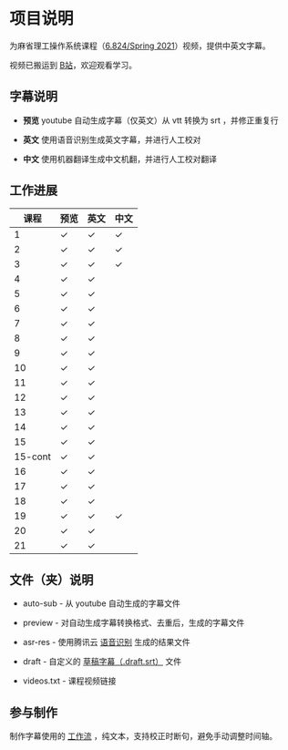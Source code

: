 # 项目说明

为麻省理工操作系统课程（[6.824/Spring 2021](https://pdos.csail.mit.edu/6.824/schedule.html)）视频，提供中英文字幕。

视频已搬运到 [B站](https://www.bilibili.com/video/BV16f4y1z7kn/)，欢迎观看学习。

## 字幕说明

- **预览** youtube 自动生成字幕（仅英文）从 vtt 转换为 srt ，并修正重复行

- **英文** 使用语音识别生成英文字幕，并进行人工校对

- **中文** 使用机器翻译生成中文机翻，并进行人工校对翻译

## 工作进展

| 课程    | 预览    | 英文    | 中文    |
|---------|---------|---------|---------|
| 1       | &check; | &check; | &check; |
| 2       | &check; | &check; | &check; |
| 3       | &check; | &check; | &check; |
| 4       | &check; | &check; |         |
| 5       | &check; | &check; |         |
| 6       | &check; | &check; |         |
| 7       | &check; | &check; |         |
| 8       | &check; | &check; |         |
| 9       | &check; | &check; |         |
| 10      | &check; | &check; |         |
| 11      | &check; | &check; |         |
| 12      | &check; | &check; |         |
| 13      | &check; | &check; |         |
| 14      | &check; | &check; |         |
| 15      | &check; | &check; |         |
| 15-cont | &check; | &check; |         |
| 16      | &check; | &check; |         |
| 17      | &check; | &check; |         |
| 18      | &check; | &check; |         |
| 19      | &check; | &check; | &check; |
| 20      | &check; | &check; |         |
| 21      | &check; | &check; |         |

## 文件（夹）说明

- auto-sub - 从 youtube 自动生成的字幕文件

- preview - 对自动生成字幕转换格式、去重后，生成的字幕文件

- asr-res - 使用腾讯云 [语音识别](https://cloud.tencent.com/document/product/1093/37139) 生成的结果文件

- draft - 自定义的 [草稿字幕（.draft.srt）](https://github.com/mayf09/subtitle-tools/blob/develop/draft.srt.md) 文件

- videos.txt - 课程视频链接

## 参与制作

制作字幕使用的 [工作流](https://github.com/mayf09/subtitle-tools/blob/develop/example/README.md) ，纯文本，支持校正时断句，避免手动调整时间轴。
